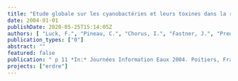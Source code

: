 ```yaml
---
title: "Etude globale sur les cyanobactéries et leurs toxines dans la rivière Erdre (France)"
date: 2004-01-01
publishDate: 2020-05-25T15:14:05Z
authors: [ "Luck, F.", "Pineau, C.", "Chorus, I.", "Fastner, J.", "Preußel, K.", "Marcou, S.", "Urvoy, Y." ]
publication_types: ["0"]
abstract: ""
featured: false
publication: " p 11 *In:* Journées Information Eaux 2004. Poitiers, France. 29.9. - 1.10.2004"
projects: ["erdre"]
---
```


